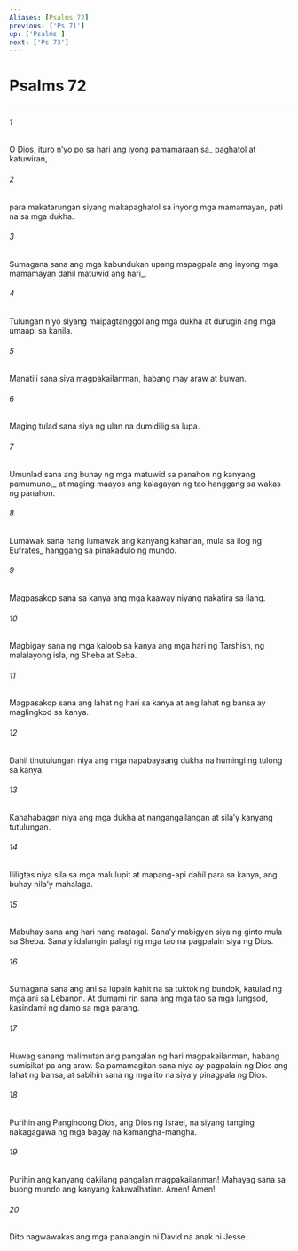 ```yaml
---
Aliases: [Psalms 72]
previous: ['Ps 71']
up: ['Psalms']
next: ['Ps 73']
---
```

# Psalms 72

***






















###### 1 










O Dios, ituro nʼyo po sa hari ang iyong pamamaraan sa_ paghatol at katuwiran, 





















###### 2 










para makatarungan siyang makapaghatol sa inyong mga mamamayan, pati na sa mga dukha. 





















###### 3 










Sumagana sana ang mga kabundukan upang mapagpala ang inyong mga mamamayan dahil matuwid ang hari_. 





















###### 4 










Tulungan nʼyo siyang maipagtanggol ang mga dukha at durugin ang mga umaapi sa kanila. 





















###### 5 










Manatili sana siya magpakailanman, habang may araw at buwan. 





















###### 6 










Maging tulad sana siya ng ulan na dumidilig sa lupa. 





















###### 7 










Umunlad sana ang buhay ng mga matuwid sa panahon ng kanyang pamumuno,_ at maging maayos ang kalagayan ng tao hanggang sa wakas ng panahon. 





















###### 8 










Lumawak sana nang lumawak ang kanyang kaharian, mula sa ilog ng Eufrates_ hanggang sa pinakadulo ng mundo. 





















###### 9 










Magpasakop sana sa kanya ang mga kaaway niyang nakatira sa ilang. 





















###### 10 










Magbigay sana ng mga kaloob sa kanya ang mga hari ng Tarshish, ng malalayong isla, ng Sheba at Seba. 





















###### 11 










Magpasakop sana ang lahat ng hari sa kanya at ang lahat ng bansa ay maglingkod sa kanya. 





















###### 12 










Dahil tinutulungan niya ang mga napabayaang dukha na humingi ng tulong sa kanya. 





















###### 13 










Kahahabagan niya ang mga dukha at nangangailangan at silaʼy kanyang tutulungan. 





















###### 14 










Ililigtas niya sila sa mga malulupit at mapang-api dahil para sa kanya, ang buhay nilaʼy mahalaga. 





















###### 15 










Mabuhay sana ang hari nang matagal. Sanaʼy mabigyan siya ng ginto mula sa Sheba. Sanaʼy idalangin palagi ng mga tao na pagpalain siya ng Dios. 





















###### 16 










Sumagana sana ang ani sa lupain kahit na sa tuktok ng bundok, katulad ng mga ani sa Lebanon. At dumami rin sana ang mga tao sa mga lungsod, kasindami ng damo sa mga parang. 





















###### 17 










Huwag sanang malimutan ang pangalan ng hari magpakailanman, habang sumisikat pa ang araw. Sa pamamagitan sana niya ay pagpalain ng Dios ang lahat ng bansa, at sabihin sana ng mga ito na siyaʼy pinagpala ng Dios. 





















###### 18 










Purihin ang Panginoong Dios, ang Dios ng Israel, na siyang tanging nakagagawa ng mga bagay na kamangha-mangha. 





















###### 19 










Purihin ang kanyang dakilang pangalan magpakailanman! Mahayag sana sa buong mundo ang kanyang kaluwalhatian. Amen! Amen! 





















###### 20 










Dito nagwawakas ang mga panalangin ni David na anak ni Jesse.
